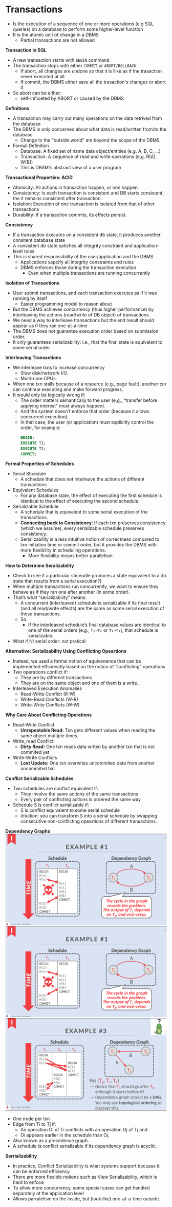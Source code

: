 # Transactions
- Is the execution of a sequence of one or more operations (e.g SQL queries) on a database to perform some higher-level function
- It is the atomic unit of change in a DBMS
    - Partial transactions are not allowed

__Transaction in SQL__
- A new transaction starts with `BEGIN` command
- The transaction stops with either `COMMIT` or `ABORT/ROLLBACK`
    - If abort, all changes are undone so that it is llike as if the trasaction never executed at all
    - If commit, the DBMS either save all the trasaction's changes or abort it
- So abort can be either:
    - self-infliceted by ABORT or caused by the DBMS

__Definitions__
- A transaction may carry out many operations on the data retrived from the database
- The DBMS is only concerned about what data is read/written from/to the database
    - Change to the "outside world" are beyond the scope of the DBMS
- Formal Definition
    - Database: A fixed set of name data object/entities (e.g. A, B, C, ...)
    - Transaction: A sequence of read and write operations (e,g. R(A), W(B))
    - This is DBSM's abstract view of a user program

__Transactional Properties: ACID__
- Atomicity: All actions in transaction happen, or non happen.
- Consistency: Is each transaction is consistent and DB starts consistent, the it remains consistent after transaction.
- Isolation: Execution of one transaction is isolated from that of other transactions
- Durability: If a transaction commits, its effects persist.

__Consistency__
- If a transaction executes on a consistent db state, it produces another consitent database state
- A consistent db state satisfies all integrity constraint and application-level rules
- This is shared respoinsibility of the user/application and the DBMS
    - Applications sepcify all integrity constraints and rules
    - DBMS enforces those during the transaction execution
        - Even when multiple transactions are running concurrently

__Isolation of Transactions__
- User submit transactions, and each transaction executes as if it was running by itself
    - Easier programming model to reason about
- But the DBMS achieves concurrency (thus higher performance) by interleaving the actions (read/write of DB object) of transactions
- We need a way to interleave transactions but the end result should appear as if they ran one-at-a-time
- The DBMS does not guarantee execution order based on submission order.
- It only guarantees serializability: i.e., that the final state is equivalent to some serial order.

__Interleaving Transactions__
- We interleave txns to increase concurrency
    - Slow disk/network I/O.
    - Multi-core CPUs.
- When one txn stalls because of a resource (e.g., page fault), another txn can continue executing and make forward progress.
- It would only be logically wrong if:
    - The order matters semantically to the user (e.g., “transfer before applying interest” must always happen).
    - And the system doesn’t enforce that order (because it allows concurrent execution).
    - In that case, the user (or application) must explicitly control the order, for example:
        ```sql
        BEGIN;
        EXECUTE T1;
        EXECUTE T2;
        COMMIT;
        ```

__Formal Properties of Schedules__
- Serial Shcedule
    - A schedule that does not interleave the actions of different transactions
- Equivalent Schedules
    - For any database state, the effect of executing the first schedule is identical to the effect of executing the second schedule.
- Serializable Schedule
    - A schedule that is equivalent to some serial execution of the transactions.
    - __Connecting back to Consistency__: If each txn preserves consistency (which we assume), every serializable schedule preserves consistency.
    - Serializability is a less intuitive notion of correctness compared to txn initiation time or commit order, but it provides the DBMS with more flexibility in scheduling operations.
        - More flexibility means better parallelism.


__How to Determine Seralizability__
- Check to see if a particular shceudle produces a state equivalent to a db state that results from a serial execution?]
- When multiple transactions run concurrently, we want to ensure they behave as if they ran one after another (in some
order).
- That’s what “serializability” means:
    - A concurrent (interleaved) schedule is serializable if its final result (and all read/write effects) are the same 
    as some serial execution of those transactions.
    - So:
        - If the interleaved schedule’s final database values are identical to one of the serial orders (e.g., `T₁→T₂` or `T₂→T₁`), that schedule is serializable.
- What if N! serial order: not pratical


__Alternative: Serializability Using Conflicting Opeartions__
- Instead, we used a formal notion of equivanence that can be implemented efficienctly based on the notion of "conflicting" operations
- Two operations conflict if:
    - They are by different transactions
    - They are on the same object and one of them is a write.
- Interleaved Execution Anomalies
    - Read-Write Conflict (R-W)
    - Write-Read Conflicts (W-R)
    - Write-Write Conflicts (W-W)

__Why Care About Conflicting Operations__
- Read-Write Conflict
    - __Unrepeatable Read:__ Txn gets different values when reading the same object multiple times.
- Write_read Conflict
    - __Dirty Read:__ One txn reads data writen by another txn that is not commited yet
- Write-Write Conflicts
    - __Lost Update:__ One txn overwites uncommited data from another uncommited txn

__Conflict Serializable Schedules__
- Two schedules are conflict equivalent if:
    - They involve the same actions of the same transactions
    - Every pair of conflicting actions is ordered the same way
- Schedule S is conflict serializable if:
    - S is conflict equivalent to some serial schedule
    - Intuition: you can transform S into a serial schedule by swapping consecutive non-conflicting opeartions of different transactions.

__Dependency Graphs__
![img](./img/Screenshot%202025-10-24%20120327.png)
![img](./img/Screenshot%202025-10-24%20120327.png)
![img](./img/Screenshot%202025-10-24%20120559.png)
- One node per txn
- Edge from Ti to Tj if:
    - An operation Oi of Ti conflicts with an operation Oj of Tj and
    - Oi appears earlier in the schedule than Oj.
- Also known as a precedence graph.
- A schedule is conflict serializable if its dependency graph is acyclic.

__Serrializability__
- In practice, Conflict Serializability is what systems support becuase it can be enforced efficiency.
- There are more flexible notions such as View Serializability, which is hard to enfoce
- To allow more concurrency, some special cases can get handled separately at the application level
- Allows parralelism on the inside, but (look like) one-at-a-time outside.
